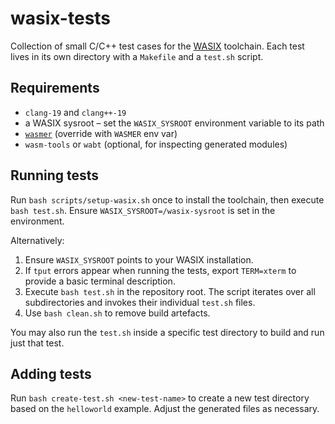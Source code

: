 # wasix-tests

Collection of small C/C++ test cases for the [WASIX](https://github.com/wasix-org) toolchain.
Each test lives in its own directory with a `Makefile` and a `test.sh` script.

## Requirements

* `clang-19` and `clang++-19`
* a WASIX sysroot – set the `WASIX_SYSROOT` environment variable to its path
* [`wasmer`](https://github.com/wasmerio/wasmer) (override with `WASMER` env var)
* `wasm-tools` or `wabt` (optional, for inspecting generated modules)

## Running tests

Run `bash scripts/setup-wasix.sh` once to install the toolchain, then execute
`bash test.sh`. Ensure `WASIX_SYSROOT=/wasix-sysroot` is set in the environment.

Alternatively:

1. Ensure `WASIX_SYSROOT` points to your WASIX installation.
2. If `tput` errors appear when running the tests, export `TERM=xterm` to provide
   a basic terminal description.
3. Execute `bash test.sh` in the repository root.  The script iterates over all
   subdirectories and invokes their individual `test.sh` files.
3. Use `bash clean.sh` to remove build artefacts.

You may also run the `test.sh` inside a specific test directory to build and run
just that test.



## Adding tests

Run `bash create-test.sh <new-test-name>` to create a new test directory based on
the `helloworld` example.  Adjust the generated files as necessary.

